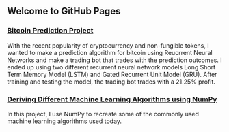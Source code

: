 ## Welcome to GitHub Pages


### [Bitcoin Prediction Project](https://github.com/hsj7346/bitcoin_predictions/blob/master/bitcoin_predictions.ipynb)

With the recent popularity of cryptocurrency and non-fungible tokens, I wanted to make a prediction algorithm for bitcoin using Reucrrent Neural Networks and make a trading bot that trades with the prediction outcomes. I ended up using two different recurrent neural network models Long Short Term Memory Model (LSTM) and Gated Recurrent Unit Model (GRU). After training and testing the model, the trading bot trades with a 21.25% profit.


### [Deriving Different Machine Learning Algorithms using NumPy](https://github.com/hsj7346/mlwithnumpy)

In this project, I use NumPy to recreate some of the commonly used machine learning algorithms used today.
